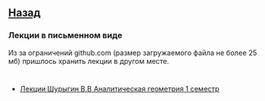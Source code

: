 ## [Назад](https://github.com/ifanzilka/Mathematics_KPFU/blob/master/links/analiticks_geometry/analiticks_geometry.md)
### Лекции в письменном виде
Из за ограничений github.com (размер загружаемого файла не более 25 мб) пришлось хранить лекции в другом месте.
#
* [Лекции Шурыгин B.B Аналитическая геометрия 1 семестр](https://vk.com/doc290925926_574348218?hash=d45e91a566c40b8dc1&dl=84405ddcdfef48bb3a)
